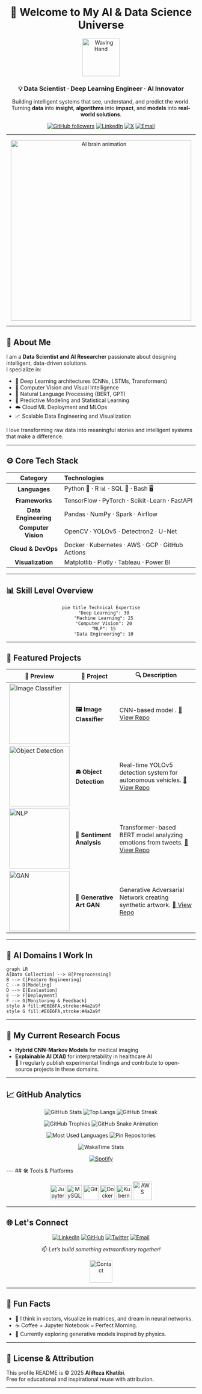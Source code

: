 <!-- README.md -->

<div align="center">

# 👋 Welcome to My AI & Data Science Universe
<img src="https://media.giphy.com/media/hvRJCLFzcasrR4ia7z/giphy.gif" width="100" alt="Waving Hand"/>

### 💡 Data Scientist · Deep Learning Engineer · AI Innovator  

Building intelligent systems that see, understand, and predict the world.  
Turning **data** into **insight**, **algorithms** into **impact**, and **models** into **real-world solutions**.

[![GitHub followers](https://img.shields.io/github/followers/AliRezaKhatibi?label=Followers&style=social)](https://github.com/AliRezaKhatibi)
[![LinkedIn](https://img.shields.io/badge/LinkedIn-Connect-blue?logo=linkedin)](https://www.linkedin.com/in/alireza-khatibi78/)
[![X](https://img.shields.io/badge/X-@yourhandle-black?logo=x)](https://x.com/your-profile)
[![Email](https://img.shields.io/badge/Email-Contact_me-D14836?logo=gmail&logoColor=white)](mailto:alireza12arkero@gmail.com)

---

<img src="https://media.giphy.com/media/du3J3cXyzhj75IOgvA/giphy.gif" width="480" alt="AI brain animation"/>

</div>

---

## 🧠 About Me

I am a **Data Scientist and AI Researcher** passionate about designing intelligent, data-driven solutions.  
I specialize in:

- 🧩 Deep Learning architectures (CNNs, LSTMs, Transformers)  
- 🧠 Computer Vision and Visual Intelligence  
- 💬 Natural Language Processing (BERT, GPT)  
- 🔢 Predictive Modeling and Statistical Learning  
- ☁️ Cloud ML Deployment and MLOps  
- 📈 Scalable Data Engineering and Visualization

I love transforming raw data into meaningful stories and intelligent systems that make a difference.

---

## ⚙️ Core Tech Stack

| Category | Technologies |
|:---------:|:-------------|
| **Languages** | Python 🐍 · R 📊 · SQL 🧮 · Bash 🖥️ |
| **Frameworks** | TensorFlow · PyTorch · Scikit-Learn · FastAPI |
| **Data Engineering** | Pandas · NumPy · Spark · Airflow |
| **Computer Vision** | OpenCV · YOLOv5 · Detectron2 · U-Net |
| **Cloud & DevOps** | Docker · Kubernetes · AWS · GCP · GitHub Actions |
| **Visualization** | Matplotlib · Plotly · Tableau · Power BI |

---

## 📊 Skill Level Overview

<div align="center">

```mermaid
pie title Technical Expertise
  "Deep Learning": 30
  "Machine Learning": 25
  "Computer Vision": 20
  "NLP": 15
  "Data Engineering": 10
```

</div>

---

## 🚀 Featured Projects

| 🧩 Preview | 🧠 Project | 🔍 Description |
|-------------|-------------|----------------|
| <img src="https://media.giphy.com/media/VbnUQpnihPSIgIXuZv/giphy.gif" width="160" alt="Image Classifier"/> | **🖼️ Image Classifier** | CNN-based model . [🔗 View Repo](https://github.com/AliRezaKhatibi/15-Class-CNN-Classifier) |
| <img src="https://media.giphy.com/media/Ll22OhMLAlVDb8UQWe/giphy.gif" width="160" alt="Object Detection"/> | **🚘 Object Detection** | Real-time YOLOv5 detection system for autonomous vehicles. [🔗 View Repo](https://github.com/your-username/object-detection) |
| <img src="https://media.giphy.com/media/3o7TKsQ8k8b3oH6zC8/giphy.gif" width="160" alt="NLP"/> | **💬 Sentiment Analysis** | Transformer-based BERT model analyzing emotions from tweets. [🔗 View Repo](https://github.com/your-username/sentiment-analysis) |
| <img src="https://media.giphy.com/media/xT9IgzoKnwFNmISR8I/giphy.gif" width="160" alt="GAN"/> | **🎨 Generative Art GAN** | Generative Adversarial Network creating synthetic artwork. [🔗 View Repo](https://github.com/your-username/gan-art) |

---

## 🧬 AI Domains I Work In

```mermaid
graph LR
A[Data Collection] --> B[Preprocessing]
B --> C[Feature Engineering]
C --> D[Modeling]
D --> E[Evaluation]
E --> F[Deployment]
F --> G[Monitoring & Feedback]
style A fill:#E6E6FA,stroke:#4a2a9f
style G fill:#E6E6FA,stroke:#4a2a9f
```

---

## 🧩 My Current Research Focus
 
- **Hybrid CNN-Markov Models** for medical imaging  
- **Explainable AI (XAI)** for interpretability in healthcare AI  
📖 I regularly publish experimental findings and contribute to open-source projects in these domains.

---

## 📈 GitHub Analytics


<div align="center">

![GitHub Stats](https://github-readme-stats.vercel.app/api?username=AliRezaKhatibi&show_icons=true&theme=tokyonight)
![Top Langs](https://github-readme-stats.vercel.app/api/top-langs/?username=AliRezaKhatibi&layout=compact&theme=tokyonight)
![GitHub Streak](https://github-readme-streak-stats.herokuapp.com/?username=AliRezaKhatibi&theme=tokyonight&hide_border=true&background=transparent)

<!-- کارت‌های اضافی -->
![GitHub Trophies](https://github-profile-trophy.vercel.app/?username=AliRezaKhatibi&theme=tokyonight&no-frame=true&no-bg=true)
![GitHub Snake Animation](https://github.com/AliRezaKhatibi/AliRezaKhatibi/blob/output/github-contribution-grid-snake-dark.svg)

<!-- آمار اضافی -->
![Most Used Languages](https://github-readme-stats.vercel.app/api/top-langs/?username=AliRezaKhatibi&layout=donut&theme=tokyonight)
![Pin Repositories](https://github-readme-stats.vercel.app/api/pin/?username=AliRezaKhatibi&repo=your-repo-name&theme=tokyonight)

<!-- Wakatime (زمان کدنویسی) -->
![WakaTime Stats](https://wakatime.com/share/@your-wakatime-username/your-public-key.svg)

<!-- Spotify Playing -->
[![Spotify](https://github-readme-stats.vercel.app/api?username=AliRezaKhatibi&show_icons=true&theme=tokyonight)](https://open.spotify.com/user/your-spotify-id)

</div>
---
## 🛠️ Tools & Platforms

<p align="center">
  <img src="https://cdn.jsdelivr.net/gh/devicons/devicon/icons/jupyter/jupyter-original.svg" width="40" alt="Jupyter"/>
  <img src="https://cdn.jsdelivr.net/gh/devicons/devicon/icons/mysql/mysql-original.svg" width="40" alt="MySQL"/>
  <img src="https://cdn.jsdelivr.net/gh/devicons/devicon/icons/git/git-original.svg" width="40" alt="Git"/>
  <img src="https://cdn.jsdelivr.net/gh/devicons/devicon/icons/docker/docker-original.svg" width="40" alt="Docker"/>
  <img src="https://cdn.jsdelivr.net/gh/devicons/devicon/icons/kubernetes/kubernetes-plain.svg" width="40" alt="Kubernetes"/>
  <img src="https://cdn.jsdelivr.net/gh/devicons/devicon/icons/amazonwebservices/amazonwebservices-plain-wordmark.svg" width="50" alt="AWS"/>
</p>

---

## 🌐 Let's Connect

<div align="center">

[![LinkedIn](https://img.shields.io/badge/LinkedIn-Connect-blue?logo=linkedin&logoColor=white)](https://www.linkedin.com/in/alireza-khatibi78/)
[![GitHub](https://img.shields.io/badge/GitHub-Follow-lightgray?logo=github)](https://github.com/AliRezaKhatibi)
[![Twitter](https://img.shields.io/badge/X-Follow-black?logo=x&logoColor=white)](https://twitter.com/your-profile)
[![Email](https://img.shields.io/badge/Email-your--email%40example.com-D14836?logo=gmail&logoColor=white)](mailto:alireza12arkero@gmail.com)
  
📫 _Let’s build something extraordinary together!_

<img src="https://media.giphy.com/media/3oEjI6SIIHBdRxXI40/giphy.gif" width="60" alt="Contact"/>

</div>

---

## 🧩 Fun Facts

- 🧠 I think in vectors, visualize in matrices, and dream in neural networks.  
- ☕ Coffee + Jupyter Notebook = Perfect Morning.  
- 🌌 Currently exploring generative models inspired by physics.

---

## 🧾 License & Attribution
This profile README is © 2025 **AliReza Khatibi**.  
Free for educational and inspirational reuse with attribution.

---

